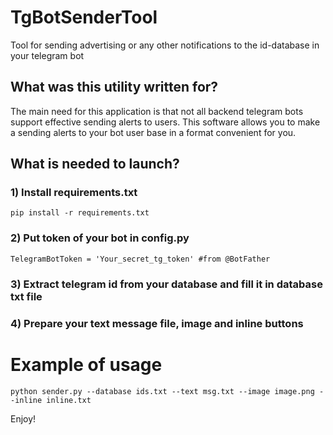 # TgBotSenderTool
Tool for sending advertising or any other notifications to the id-database in your telegram bot

## What was this utility written for?
The main need for this application is that not all backend telegram bots support effective sending alerts to users. This software allows you to make a sending alerts to your bot user base in a format convenient for you.

## What is needed to launch?

### 1) Install requirements.txt
```
pip install -r requirements.txt
```
### 2) Put token of your bot in config.py
```
TelegramBotToken = 'Your_secret_tg_token' #from @BotFather
```
### 3) Extract telegram id from your database and fill it in database txt file
### 4) Prepare your text message file, image and inline buttons

# Example of usage

```
python sender.py --database ids.txt --text msg.txt --image image.png --inline inline.txt
```

Enjoy! 
